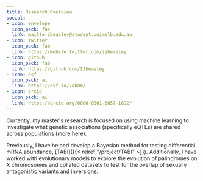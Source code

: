 ```yaml
---
title: Research Overview
social:
- icon: envelope
  icon_pack: fas
  link: mailto:ibeasley@student.unimelb.edu.au
- icon: twitter
  icon_pack: fab
  link: https://mobile.twitter.com/ijbeasley
- icon: github
  icon_pack: fab
  link: https://github.com/IJbeasley
- icon: osf
  icon_pack: ai
  link: https://osf.io/7qb8m/
- icon: orcid
  icon_pack: ai
  link: https://orcid.org/0000-0001-6857-1692/
---
```


Currently, my master's research is focused on using machine learning to investigate what genetic associations (specifically eQTLs) are shared across populations (more here).

Previously, I have helped develop a Bayesian method for testing differential mRNA abundance, [TABI]({{< relref "/project/TABI" >}}). Additionally, I have worked with evolutionary models to explore the evolution of palindromes on X chromosomes and collated datasets to test for the overlap of sexually antagonistic variants and inversions.